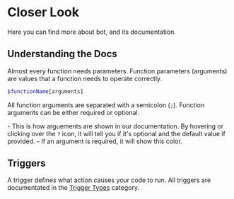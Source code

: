 # Closer Look

Here you can find more about bot, and its documentation. 

## Understanding the Docs

Almost every function needs parameters. Function parameters (arguments) are values that a function needs to operate correctly.

```php
$functionName[arguments]
```

All function arguments are separated with a semicolon (`;`). Function arguments can be either required or optional.

<Arg arg="argument 1" default="Hello World!"/> - This is how arguements are shown in our documentation. By hovering or clicking over the `?` icon, it will tell you if it's optional and the default value if provided.
<Arg arg="example arg 2" :required="true"/> - If an argument is required, it will show this color.

## Triggers

A trigger defines what action causes your code to run. All triggers are documentated in the [Trigger Types](../Triggers/) category.
